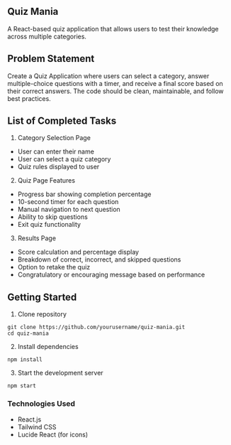 ## Quiz Mania
A React-based quiz application that allows users to test their knowledge across multiple categories.

## Problem Statement
Create a Quiz Application where users can select a category, answer multiple-choice questions with a timer, and receive a final score based on their correct answers. The code should be clean, maintainable, and follow best practices.

## List of Completed Tasks
1. Category Selection Page
- User can enter their name
- User can select a quiz category
- Quiz rules displayed to user

2. Quiz Page Features
- Progress bar showing completion percentage
- 10-second timer for each question
- Manual navigation to next question
- Ability to skip questions
- Exit quiz functionality

3. Results Page
- Score calculation and percentage display
- Breakdown of correct, incorrect, and skipped questions
- Option to retake the quiz
- Congratulatory or encouraging message based on performance

## Getting Started
1. Clone repository
```
git clone https://github.com/yourusername/quiz-mania.git
cd quiz-mania
```
2. Install dependencies
```
npm install
```
3. Start the development server
```
npm start
```

### Technologies Used
- React.js
- Tailwind CSS
- Lucide React (for icons)